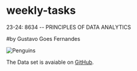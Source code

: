 # weekly-tasks
23-24: 8634 -- PRINCIPLES OF DATA ANALYTICS

#by Gustavo Goes Fernandes

![Penguins](https://allisonhorst.github.io/palmerpenguins/reference/figures/lter_penguins.png)

The Data set is avaiable on [GitHub](https://allisonhorst.github.io/palmerpenguins/).
